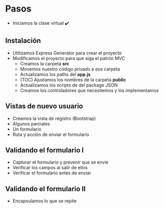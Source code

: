 # Pasos
- Iniciamos la clase virtual ✔️

## Instalación
- Utilizamos Express Generator para crear el proyecto
- Modificamos el proyecto para que siga el patrón MVC
    - Creamos la carpeta **src**
    - Movemos nuestro código privado a esa carpeta
    - Actualizamos los paths del **app.js**
    - (TOC) Ajustamos los nombres de la carpeta **public**
    - Actualizamos los scripts de del package JSON
    - Creamos los controladores que necesitemos y los implementamos

## Vistas de nuevo usuario
- Creamos la vista de registro (Bootstrap)
- Algunos parciales
- Un formulario
- Ruta y acción de enviar el formulario

## Validando el formulario I
- Capturar el formulario y prevenir que se envíe
- Verificar los campos al salir de ellos
- Verificar el formulario antes de enviar

## Validando el formulario II
- Encapsulamos lo que se repite
